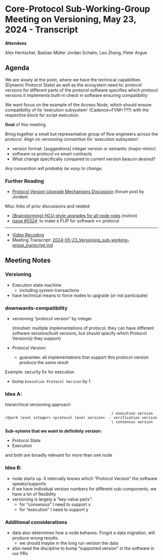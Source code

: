 # Core-Protocol Sub-Working-Group Meeting on Versioning, May 23, 2024 - Transcript

**Attendees**

Alex Hentschel,
Bastian Müller
Jordan Schalm,
Leo Zhang,
Peter Argue

## Agenda

We are slowly at the point, where we have the technical capabilities (Dynamic Protocol State) as well as the ecosystem need to:
protocol versions for different parts of the protocol
software specifies which protocol versions it implements
built-in check in software ensuring compatibility

We want focus on the example of the Access Node, which should ensure compatibility of its 'execution subsystem' (Cadence+FVM+???) with the respective block for script execution.

**Goal** of this meeting

Bring together a small but representative group of flow engineers across the protocol. Align on versioning convention for 'execution subsystem'.
* version format: [suggestions] integer version or semantic (major-minor)
* software vs protocol vs smart contracts
* What change specifically compared to current version beacon desired?


_Any convention will probably be easy to change._


### Further Reading
- [Protocol Version Upgrade Mechanisms Discussion](https://forum.flow.com/t/protocol-version-upgrade-mechanisms-discussion/5717) (forum post by Jordan)

Misc links of prior discussions and related
- [[Brainstorming] HCU-style upgrades for all node roles](https://flowfoundation.notion.site/Brainstorming-HCU-style-upgrades-for-all-node-roles-b6b0ab084075432782cd0407b73479c7) (notion)
- [issue #5324](https://github.com/onflow/flow-go/issues/5324): to make a FLIP for software ↔ protocol


---
- [Video Recoding](https://drive.google.com/file/d/1f3tUqVaA425iFS8u-ldyZRHNr4u5udDx/view?usp=sharing)
- Meeting Transcript: [2024-05-23_Versioning_sub-working-group_transcript.md](./2024-05-23_Versioning_sub-working-group_transcript.md)

## Meeting Notes

### Versioning

- Execution state machine
    - including system transactions
- have technical means to force nodes to upgrade (or not participate)

### downwards-compatibility

- versioning “protocol version” by integer

  (mindset: multiple implementations of protocol, they can have different software versions/built versions, but should specify which Protocol Version(s) they support)

- Protocol Version:
    - guarantee: all implementations that support this protocol version produce the *same* result

Example: security fix for execution

- bump `Execution Protocol Version` by 1

### Idea A:

hierarchical versioning approach
```
                                                 / execution version
<Spork level integer> <protocol level version>  - verification version
                                                 \ consensus version
```

**Sub-sytems that we want to definitely version:**

- Protocol State
- Execution

and both are broadly relevant for more than one node

### Idea B:

- node starts up. It internally knows which “Protocol Version” the software speaks/supports
- if we have individual version numbers for different sub-components, we have a lot of flexibility
- versioning is largely a “key-value pairs”:
    - for “consensus” I need to support x
    - for “execution” I need to support y

### Additional considerations

- data also determines how a node behaves. Forgot a data migration, will produce wrong results.
    - we should maybe in the long run version the data
- also need the discipline to bump “supported version” in the software in our PRs
